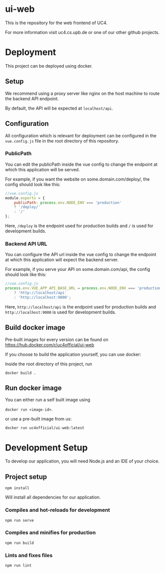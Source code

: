 # ui-web
This is the repository for the web frontend of UC4.

For more information visit uc4.cs.upb.de or one of our other github projects.

# Deployment
This project can be deployed using docker.

## Setup
We recommend using a proxy server like nginx on the host machine to route the backend API endpoint. 

By default, the API will be expected at `localhost/api`.

## Configuration
All configuration which is relevant for deployment can be configured in the `vue.config.js` file in the root directory of this repository.

### PublicPath
You can edit the publicPath inside the vue config to change the endpoint at which this application will be served.

For example, if you want the website on some.domain.com/deploy/, the config should look like this:
```js
//vue.config.js
module.exports = {
    publicPath: process.env.NODE_ENV === 'production'
    ? '/deploy/'
    : '/'
};
```
Here, `/deploy` is the endpoint used for production builds and `/` is used for development builds.
### Backend API URL
You can configure the API url inside the vue config to change the endpoint at which this application will expect the backend server.

For example, if you serve your API on some.domain.com/api, the config should look like this:
```js
//vue.config.js
process.env.VUE_APP_API_BASE_URL = process.env.NODE_ENV === 'production'
    ? 'http://localhost/api'
    : 'http://localhost:9000';
```
Here, `http://localhost/api` is the endpoint used for production builds and `http://localhost:9000` is used for development builds.
## Build docker image
Pre-built images for every version can be found on https://hub.docker.com/r/uc4official/ui-web

If you choose to build the application yourself, you can use docker:

Inside the root directory of this project, run

`docker build .` 

## Run docker image
You can either run a self built image using

`docker run <image-id>`.


or use a pre-built image from us:

`docker run uc4official/ui-web:latest`

# Development Setup

To develop our application, you will need Node.js and an IDE of your choice.

## Project setup
```
npm install
```
Will install all dependencies for our application.
### Compiles and hot-reloads for development
```
npm run serve
```

### Compiles and minifies for production
```
npm run build
```

### Lints and fixes files
```
npm run lint
```